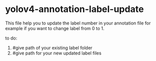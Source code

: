 # yolov4-annotation-label-update
This file help you to update the label number in your annotation file
for example if you want to change label from 0 to 1.

to do:
<ol>
<li>#give path of your existing label folder</li>
<li>#give path for your new updated label files</li>
</ol>
